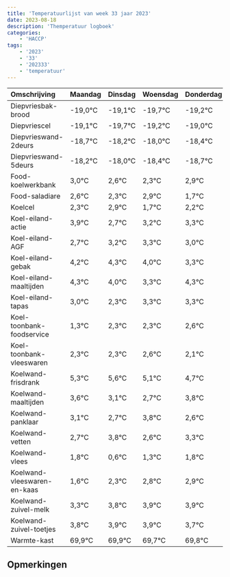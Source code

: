```yaml
---
title: 'Temperatuurlijst van week 33 jaar 2023'
date: 2023-08-18
description: 'Themperatuur logboek'
categories:
    - 'HACCP'
tags:
    - '2023'
    - '33'
    - '202333'
    - 'temperatuur'
---
```

|Omschrijving|Maandag|Dinsdag|Woensdag|Donderdag|Vrijdag|Zaterdag|Zondag|
|:---|:---|:---|:---|:---|:---|:---|:---|
|Diepvriesbak-brood|-19,0°C|-19,1°C|-19,7°C|-19,2°C|-19,0°C| | |
|Diepvriescel|-19,1°C|-19,7°C|-19,2°C|-19,0°C|-19,4°C| | |
|Diepvrieswand-2deurs|-18,7°C|-18,2°C|-18,0°C|-18,4°C|-18,7°C| | |
|Diepvrieswand-5deurs|-18,2°C|-18,0°C|-18,4°C|-18,7°C|-18,1°C| | |
|Food-koelwerkbank|3,0°C|2,6°C|2,3°C|2,9°C|1,7°C| | |
|Food-saladiare|2,6°C|2,3°C|2,9°C|1,7°C|2,2°C| | |
|Koelcel|2,3°C|2,9°C|1,7°C|2,2°C|2,3°C| | |
|Koel-eiland-actie|3,9°C|2,7°C|3,2°C|3,3°C|3,0°C| | |
|Koel-eiland-AGF|2,7°C|3,2°C|3,3°C|3,0°C|2,3°C| | |
|Koel-eiland-gebak|4,2°C|4,3°C|4,0°C|3,3°C|4,3°C| | |
|Koel-eiland-maaltijden|4,3°C|4,0°C|3,3°C|4,3°C|4,3°C| | |
|Koel-eiland-tapas|3,0°C|2,3°C|3,3°C|3,3°C|3,6°C| | |
|Koel-toonbank-foodservice|1,3°C|2,3°C|2,3°C|2,6°C|2,1°C| | |
|Koel-toonbank-vleeswaren|2,3°C|2,3°C|2,6°C|2,1°C|1,7°C| | |
|Koelwand-frisdrank|5,3°C|5,6°C|5,1°C|4,7°C|5,8°C| | |
|Koelwand-maaltijden|3,6°C|3,1°C|2,7°C|3,8°C|2,6°C| | |
|Koelwand-panklaar|3,1°C|2,7°C|3,8°C|2,6°C|3,3°C| | |
|Koelwand-vetten|2,7°C|3,8°C|2,6°C|3,3°C|3,8°C| | |
|Koelwand-vlees|1,8°C|0,6°C|1,3°C|1,8°C|1,9°C| | |
|Koelwand-vleeswaren-en-kaas|1,6°C|2,3°C|2,8°C|2,9°C|2,9°C| | |
|Koelwand-zuivel-melk|3,3°C|3,8°C|3,9°C|3,9°C|3,7°C| | |
|Koelwand-zuivel-toetjes|3,8°C|3,9°C|3,9°C|3,7°C|3,8°C| | |
|Warmte-kast|69,9°C|69,9°C|69,7°C|69,8°C|69,3°C| | |

## Opmerkingen


